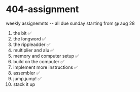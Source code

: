 # 404-assignment

weekly assignemnts -- all due sunday starting from @ aug 28
1. the bit :white_check_mark:
2. the longword :white_check_mark:
3. the rippleadder :white_check_mark:
4. multiplier and alu :white_check_mark:
5. memory and computer setup :white_check_mark:
6. build on the computer :white_check_mark:
7. implement more instructions :white_check_mark:
8. assembler :white_check_mark:
9. jump,jump! :white_check_mark:
10. stack it up
